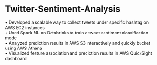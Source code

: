 # Twitter-Sentiment-Analysis
•	Developed a scalable way to collect tweets under specific hashtag on AWS EC2 instances\
•	Used Spark ML on Databricks to train a tweet sentiment classification model \
•	Analyzed prediction results in AWS S3 interactively and quickly bucket using AWS Athena \
•	Visualized feature association and prediction results in AWS QuickSight dashboard

